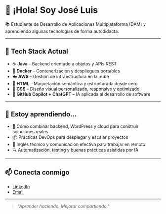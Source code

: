 # 👋 ¡Hola! Soy José Luis

📚 Estudiante de Desarrollo de Aplicaciones Multiplataforma (DAM) y aprendiendo algunas tecnologías de forma autodidacta.

---

## 🚀 Tech Stack Actual

- ☕ **Java** – Backend orientado a objetos y APIs REST
- 🐳 **Docker** – Contenerización y despliegues portables
- ☁️ **AWS** – Gestión de infraestructura en la nube
- 🧩 **HTML** – Maquetación semántica y estructurada desde cero
- 🎨 **CSS** – Diseño visual personalizado, responsive y optimizado
- 🤖 **GitHub Copilot + ChatGPT** – IA aplicada al desarrollo de software

---

## 🧠 Estoy aprendiendo...

- 🧩 Cómo combinar backend, WordPress y cloud para construir soluciones reales
- 📦 Prácticas DevOps para desplegar y escalar proyectos
- 🎯 Inglés técnico y comunicación efectiva para trabajar en remoto
- 🔍 Automatización, testing y buenas prácticas asistidas por IA


---

## 📫 Conecta conmigo

- [LinkedIn](#www.linkedin.com/in/josé-luis-rodríguez-valenzuela-306358224)
- [Email](mailto:josepayoyo2003@gmail.com)

---

> *"Aprender haciendo. Mejorar compartiendo."*

